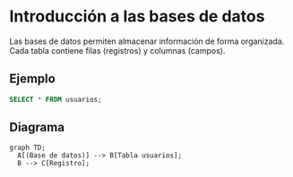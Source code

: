 # Introducción a las bases de datos

Las bases de datos permiten almacenar información de forma organizada. Cada tabla contiene filas (registros) y columnas (campos).

## Ejemplo
```sql
SELECT * FROM usuarios;
```

## Diagrama
```mermaid
graph TD;
  A[(Base de datos)] --> B[Tabla usuarios];
  B --> C[Registro];
```
